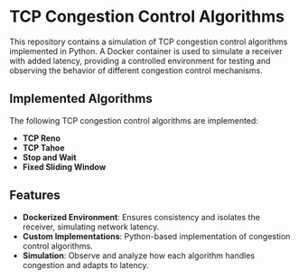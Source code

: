 # TCP Congestion Control Algorithms

This repository contains a simulation of TCP congestion control algorithms implemented in Python. A Docker container is used to simulate a receiver with added latency, providing a controlled environment for testing and observing the behavior of different congestion control mechanisms.

## Implemented Algorithms

The following TCP congestion control algorithms are implemented:
- **TCP Reno**
- **TCP Tahoe**
- **Stop and Wait**
- **Fixed Sliding Window**

## Features

- **Dockerized Environment**: Ensures consistency and isolates the receiver, simulating network latency.
- **Custom Implementations**: Python-based implementation of congestion control algorithms.
- **Simulation**: Observe and analyze how each algorithm handles congestion and adapts to latency.
